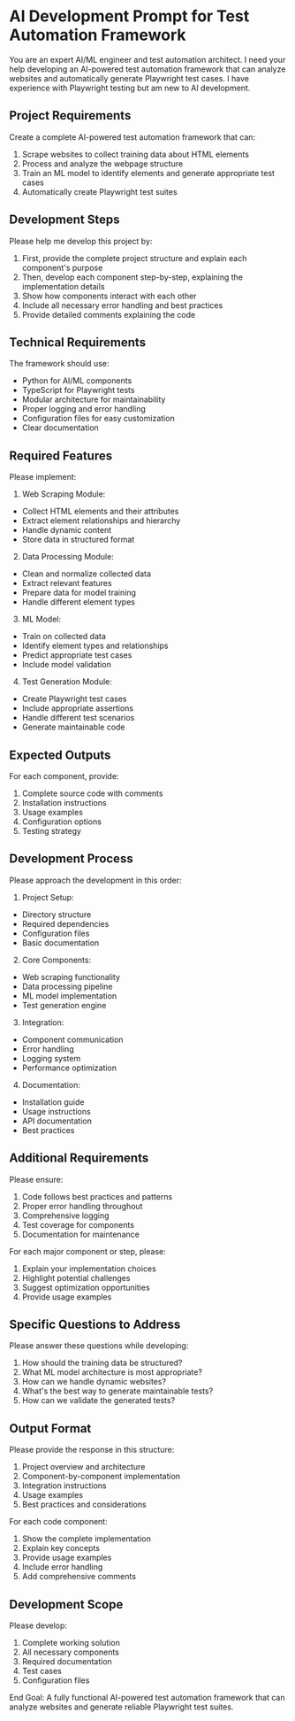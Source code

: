 # AI Development Prompt for Test Automation Framework

You are an expert AI/ML engineer and test automation architect. I need your help developing an AI-powered test automation framework that can analyze websites and automatically generate Playwright test cases. I have experience with Playwright testing but am new to AI development.

## Project Requirements

Create a complete AI-powered test automation framework that can:
1. Scrape websites to collect training data about HTML elements
2. Process and analyze the webpage structure
3. Train an ML model to identify elements and generate appropriate test cases
4. Automatically create Playwright test suites

## Development Steps

Please help me develop this project by:

1. First, provide the complete project structure and explain each component's purpose
2. Then, develop each component step-by-step, explaining the implementation details
3. Show how components interact with each other
4. Include all necessary error handling and best practices
5. Provide detailed comments explaining the code

## Technical Requirements

The framework should use:
- Python for AI/ML components
- TypeScript for Playwright tests
- Modular architecture for maintainability
- Proper logging and error handling
- Configuration files for easy customization
- Clear documentation

## Required Features

Please implement:

1. Web Scraping Module:
- Collect HTML elements and their attributes
- Extract element relationships and hierarchy
- Handle dynamic content
- Store data in structured format

2. Data Processing Module:
- Clean and normalize collected data
- Extract relevant features
- Prepare data for model training
- Handle different element types

3. ML Model:
- Train on collected data
- Identify element types and relationships
- Predict appropriate test cases
- Include model validation

4. Test Generation Module:
- Create Playwright test cases
- Include appropriate assertions
- Handle different test scenarios
- Generate maintainable code

## Expected Outputs

For each component, provide:
1. Complete source code with comments
2. Installation instructions
3. Usage examples
4. Configuration options
5. Testing strategy

## Development Process

Please approach the development in this order:

1. Project Setup:
- Directory structure
- Required dependencies
- Configuration files
- Basic documentation

2. Core Components:
- Web scraping functionality
- Data processing pipeline
- ML model implementation
- Test generation engine

3. Integration:
- Component communication
- Error handling
- Logging system
- Performance optimization

4. Documentation:
- Installation guide
- Usage instructions
- API documentation
- Best practices

## Additional Requirements

Please ensure:
1. Code follows best practices and patterns
2. Proper error handling throughout
3. Comprehensive logging
4. Test coverage for components
5. Documentation for maintenance

For each major component or step, please:
1. Explain your implementation choices
2. Highlight potential challenges
3. Suggest optimization opportunities
4. Provide usage examples

## Specific Questions to Address

Please answer these questions while developing:
1. How should the training data be structured?
2. What ML model architecture is most appropriate?
3. How can we handle dynamic websites?
4. What's the best way to generate maintainable tests?
5. How can we validate the generated tests?

## Output Format

Please provide the response in this structure:
1. Project overview and architecture
2. Component-by-component implementation
3. Integration instructions
4. Usage examples
5. Best practices and considerations

For each code component:
1. Show the complete implementation
2. Explain key concepts
3. Provide usage examples
4. Include error handling
5. Add comprehensive comments

## Development Scope

Please develop:
1. Complete working solution
2. All necessary components
3. Required documentation
4. Test cases
5. Configuration files

End Goal: A fully functional AI-powered test automation framework that can analyze websites and generate reliable Playwright test suites.
